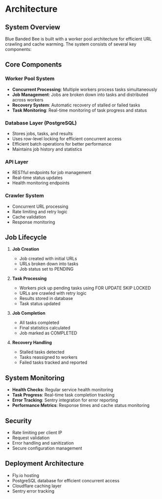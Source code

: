 # Architecture

## System Overview

Blue Banded Bee is built with a worker pool architecture for efficient URL crawling and cache warming. The system consists of several key components:

## Core Components

### Worker Pool System

- **Concurrent Processing**: Multiple workers process tasks simultaneously
- **Job Management**: Jobs are broken down into tasks and distributed across workers
- **Recovery System**: Automatic recovery of stalled or failed tasks
- **Task Monitoring**: Real-time monitoring of task progress and status

### Database Layer (PostgreSQL)

- Stores jobs, tasks, and results
- Uses row-level locking for efficient concurrent access
- Efficient batch operations for better performance
- Maintains job history and statistics

### API Layer

- RESTful endpoints for job management
- Real-time status updates
- Health monitoring endpoints

### Crawler System

- Concurrent URL processing
- Rate limiting and retry logic
- Cache validation
- Response monitoring

## Job Lifecycle

1. **Job Creation**

   - Job created with initial URLs
   - URLs broken down into tasks
   - Job status set to PENDING

2. **Task Processing**

   - Workers pick up pending tasks using FOR UPDATE SKIP LOCKED
   - URLs are crawled with retry logic
   - Results stored in database
   - Task status updated

3. **Job Completion**

   - All tasks completed
   - Final statistics calculated
   - Job marked as COMPLETED

4. **Recovery Handling**
   - Stalled tasks detected
   - Tasks reassigned to workers
   - Failed tasks tracked and reported

## System Monitoring

- **Health Checks**: Regular service health monitoring
- **Task Progress**: Real-time task completion tracking
- **Error Tracking**: Sentry integration for error reporting
- **Performance Metrics**: Response times and cache status monitoring

## Security

- Rate limiting per client IP
- Request validation
- Error handling and sanitization
- Secure configuration management

## Deployment Architecture

- Fly.io hosting
- PostgreSQL database for efficient concurrent access
- Cloudflare caching layer
- Sentry error tracking
